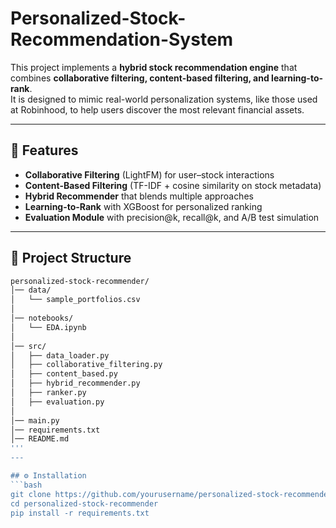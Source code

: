 # Personalized-Stock-Recommendation-System


This project implements a **hybrid stock recommendation engine** that combines **collaborative filtering, content-based filtering, and learning-to-rank**.  
It is designed to mimic real-world personalization systems, like those used at Robinhood, to help users discover the most relevant financial assets.  

---

## 🚀 Features
- **Collaborative Filtering** (LightFM) for user–stock interactions  
- **Content-Based Filtering** (TF-IDF + cosine similarity on stock metadata)  
- **Hybrid Recommender** that blends multiple approaches  
- **Learning-to-Rank** with XGBoost for personalized ranking  
- **Evaluation Module** with precision@k, recall@k, and A/B test simulation  

---

## 📂 Project Structure

```bash
personalized-stock-recommender/
│── data/
│   └── sample_portfolios.csv
│
│── notebooks/
│   └── EDA.ipynb
│
│── src/
│   ├── data_loader.py
│   ├── collaborative_filtering.py
│   ├── content_based.py
│   ├── hybrid_recommender.py
│   ├── ranker.py
│   ├── evaluation.py
│
│── main.py
│── requirements.txt
│── README.md
'''
---

## ⚙️ Installation
```bash
git clone https://github.com/yourusername/personalized-stock-recommender.git
cd personalized-stock-recommender
pip install -r requirements.txt
